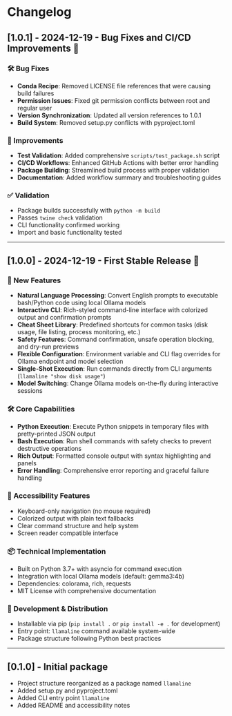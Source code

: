 # Changelog

## [1.0.1] - 2024-12-19 - Bug Fixes and CI/CD Improvements 🔧

### 🛠 Bug Fixes
- **Conda Recipe**: Removed LICENSE file references that were causing build failures
- **Permission Issues**: Fixed git permission conflicts between root and regular user
- **Version Synchronization**: Updated all version references to 1.0.1
- **Build System**: Removed setup.py conflicts with pyproject.toml

### 🚀 Improvements
- **Test Validation**: Added comprehensive `scripts/test_package.sh` script
- **CI/CD Workflows**: Enhanced GitHub Actions with better error handling
- **Package Building**: Streamlined build process with proper validation
- **Documentation**: Added workflow summary and troubleshooting guides

### ✅ Validation
- Package builds successfully with `python -m build`
- Passes `twine check` validation
- CLI functionality confirmed working
- Import and basic functionality tested

---

## [1.0.0] - 2024-12-19 - First Stable Release 🎉

### 🚀 New Features
- **Natural Language Processing**: Convert English prompts to executable bash/Python code using local Ollama models
- **Interactive CLI**: Rich-styled command-line interface with colorized output and confirmation prompts
- **Cheat Sheet Library**: Predefined shortcuts for common tasks (disk usage, file listing, process monitoring, etc.)
- **Safety Features**: Command confirmation, unsafe operation blocking, and dry-run previews
- **Flexible Configuration**: Environment variable and CLI flag overrides for Ollama endpoint and model selection
- **Single-Shot Execution**: Run commands directly from CLI arguments (`llamaline "show disk usage"`)
- **Model Switching**: Change Ollama models on-the-fly during interactive sessions

### 🛠 Core Capabilities
- **Python Execution**: Execute Python snippets in temporary files with pretty-printed JSON output
- **Bash Execution**: Run shell commands with safety checks to prevent destructive operations
- **Rich Output**: Formatted console output with syntax highlighting and panels
- **Error Handling**: Comprehensive error reporting and graceful failure handling

### 🎯 Accessibility Features
- Keyboard-only navigation (no mouse required)
- Colorized output with plain text fallbacks
- Clear command structure and help system
- Screen reader compatible interface

### 📦 Technical Implementation
- Built on Python 3.7+ with asyncio for command execution
- Integration with local Ollama models (default: gemma3:4b)
- Dependencies: colorama, rich, requests
- MIT License with comprehensive documentation

### 🔧 Development & Distribution
- Installable via pip (`pip install .` or `pip install -e .` for development)
- Entry point: `llamaline` command available system-wide
- Package structure following Python best practices

---

## [0.1.0] - Initial package
- Project structure reorganized as a package named `llamaline`
- Added setup.py and pyproject.toml
- Added CLI entry point `llamaline`
- Added README and accessibility notes 